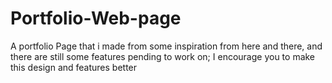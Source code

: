 # Portfolio-Web-page
A portfolio Page that i made from some inspiration from here and there, and there are still some features pending to work on; I encourage you to make this design and features better  
